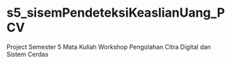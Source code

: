# s5_sisemPendeteksiKeaslianUang_PCV
Project Semester 5 Mata Kuliah Workshop Pengolahan Citra Digital dan Sistem Cerdas
